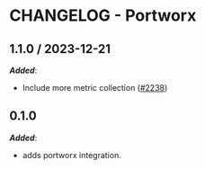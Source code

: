 # CHANGELOG - Portworx

## 1.1.0 / 2023-12-21

***Added***:

* Include more metric collection ([#2238](https://github.com/DataDog/integrations-extras/pull/2238))

## 0.1.0

***Added***:

* adds portworx integration.
